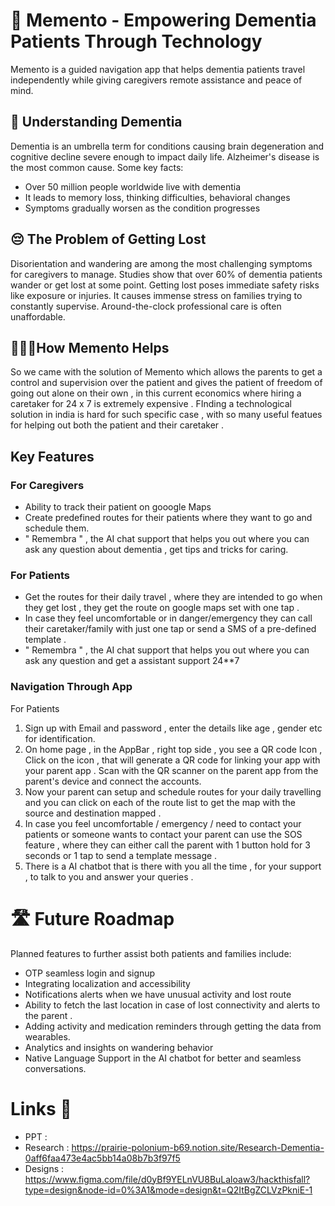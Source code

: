 # 🧭 Memento - Empowering Dementia Patients Through Technology

Memento is a guided navigation app that helps dementia patients travel independently while giving caregivers remote assistance and peace of mind.

## 🧠 Understanding Dementia
Dementia is an umbrella term for conditions causing brain degeneration and cognitive decline severe enough to impact daily life. Alzheimer's disease is the most common cause. Some key facts:

- Over 50 million people worldwide live with dementia
- It leads to memory loss, thinking difficulties, behavioral changes  
- Symptoms gradually worsen as the condition progresses

## 😔 The Problem of Getting Lost
Disorientation and wandering are among the most challenging symptoms for caregivers to manage. Studies show that over 60% of dementia patients wander or get lost at some point. Getting lost poses immediate safety risks like exposure or injuries. It causes immense stress on families trying to constantly supervise. Around-the-clock professional care is often unaffordable.

## 👨🏻‍🚒How Memento Helps
So we came with the solution of Memento which allows the parents to get a control and supervision over the patient and gives the patient of freedom of going out alone on their own , in this current economics where hiring a caretaker for 24 x 7 is extremely expensive . FInding a technological solution in india is hard for such specific case , with so many useful featues for helping out both the patient and their caretaker . 

## Key Features

### For Caregivers
 -  Ability to track their patient on gooogle Maps
- Create predefined routes for their patients where they want to go and schedule them. 
- " Remembra " , the AI chat support that helps you out where you can ask any question about dementia , get tips and tricks for caring. 

### For Patients
-  Get the routes for their daily travel , where they are intended to go when they get lost , they get the route on google maps  set with one tap .
- In case they feel uncomfortable or in danger/emergency they can call their caretaker/family with just one tap or send a SMS of a pre-defined template .
- " Remembra " , the AI chat support that helps you out where you can ask any question and get a assistant support 24**7 

### Navigation Through App 
For Patients 
1. Sign up with Email and password , enter the details like age , gender etc for identification.
2. On home page , in the AppBar , right top side , you see a QR code Icon , Click on the icon , that will generate a QR code for linking your app with your parent app . Scan with the QR scanner on the parent app from the parent's device and connect the accounts. 
3. Now your parent can setup and schedule routes for your daily travelling and you can click on each of the route list to get the map with the source and destination mapped . 
4. In case you feel uncomfortable / emergency / need to contact your patients or someone wants to contact your parent can use the SOS feature , where they can either call the parent with 1 button hold for 3 seconds or 1 tap to send a template message . 
5. There is a AI chatbot that is there with you all the time , for your support , to talk to you and answer your queries . 

#  🛣️ Future Roadmap
Planned features to further assist both patients and families include: 

- OTP seamless login and signup 
- Integrating localization and accessibility
- Notifications alerts when we have unusual activity and lost route 
- Ability to fetch the last location in case of lost connectivity and alerts to the parent . 
- Adding activity and medication reminders through getting the data from wearables.
- Analytics and insights on wandering behavior
- Native Language Support in the AI chatbot for better and seamless conversations.



# Links 🔗
- PPT : 
- Research : https://prairie-polonium-b69.notion.site/Research-Dementia-0aff6faa473e4ac5bb14a08b7b3f97f5
- Designs : https://www.figma.com/file/d0yBf9YELnVU8BuLaloaw3/hackthisfall?type=design&node-id=0%3A1&mode=design&t=Q2ItBgZCLVzPkniE-1

